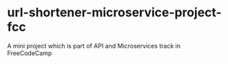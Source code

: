 # url-shortener-microservice-project-fcc
A mini project which is part of API and Microservices track in FreeCodeCamp
